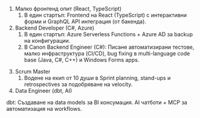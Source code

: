 1) Малко фронтенд опит (React, TypeScript)
	1) В един стартъп: Frontend на React (TypeScript) с интерактивни форми и GraphQL API интеграция (от бакенда).
2) Backend Developer (C#, Azure)
	1) В един стартъп: Azure Serverless Functions + Azure AD за backup на конфигурации.
	2) В Canon Backend Engineer (C#): Писане автоматизирани тестове, малко инфраструктура (CI/CD), bug fixing в multi-language code base (Java, C#, C++) и Windows Forms apps.
3. Scrum Master
	1. Водене на екип от 10 души в Sprint planning, stand-ups и retrospectives за подобряване на velocity.
4. Data Engineer (dbt, AI)

dbt: Създаване на data models за BI консумация.
AI чатботи + MCP за автоматизация на workflows.